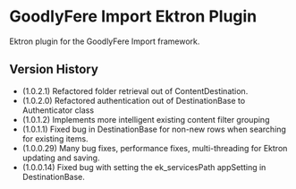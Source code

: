 # GoodlyFere Import Ektron Plugin

Ektron plugin for the GoodlyFere Import framework.

## Version History
- (1.0.2.1) Refactored folder retrieval out of ContentDestination.
- (1.0.2.0) Refactored authentication out of DestinationBase to Authenticator class
- (1.0.1.2) Implements more intelligent existing content filter grouping
- (1.0.1.1) Fixed bug in DestinationBase for non-new rows when searching for existing items.
- (1.0.0.29) Many bug fixes, performance fixes, multi-threading for Ektron updating and saving.
- (1.0.0.14) Fixed bug with setting the ek_servicesPath appSetting in DestinationBase.